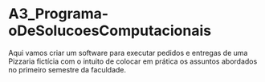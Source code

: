 # A3_Programa-oDeSolucoesComputacionais
Aqui vamos criar um software para executar pedidos e entregas de uma Pizzaria fictícia com o intuito de colocar em prática os assuntos abordados no primeiro semestre da faculdade. 
